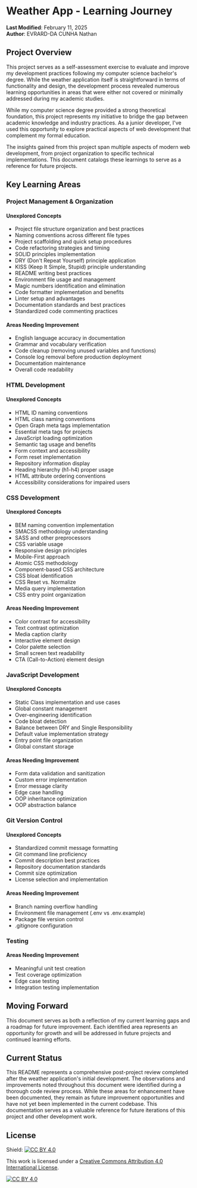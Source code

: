 # Weather App - Learning Journey

**Last Modified**: February 11, 2025  
**Author**: EVRARD-DA CUNHA Nathan

## Project Overview

This project serves as a self-assessment exercise to evaluate and improve my development practices following my computer science bachelor's degree. While the weather application itself is straightforward in terms of functionality and design, the development process revealed numerous learning opportunities in areas that were either not covered or minimally addressed during my academic studies.

While my computer science degree provided a strong theoretical foundation, this project represents my initiative to bridge the gap between academic knowledge and industry practices. As a junior developer, I've used this opportunity to explore practical aspects of web development that complement my formal education.

The insights gained from this project span multiple aspects of modern web development, from project organization to specific technical implementations. This document catalogs these learnings to serve as a reference for future projects.

## Key Learning Areas

### Project Management & Organization

#### Unexplored Concepts

-   Project file structure organization and best practices
-   Naming conventions across different file types
-   Project scaffolding and quick setup procedures
-   Code refactoring strategies and timing
-   SOLID principles implementation
-   DRY (Don't Repeat Yourself) principle application
-   KISS (Keep It Simple, Stupid) principle understanding
-   README writing best practices
-   Environment file usage and management
-   Magic numbers identification and elimination
-   Code formatter implementation and benefits
-   Linter setup and advantages
-   Documentation standards and best practices
-   Standardized code commenting practices

#### Areas Needing Improvement

-   English language accuracy in documentation
-   Grammar and vocabulary verification
-   Code cleanup (removing unused variables and functions)
-   Console log removal before production deployment
-   Documentation maintenance
-   Overall code readability

### HTML Development

#### Unexplored Concepts

-   HTML ID naming conventions
-   HTML class naming conventions
-   Open Graph meta tags implementation
-   Essential meta tags for projects
-   JavaScript loading optimization
-   Semantic tag usage and benefits
-   Form context and accessibility
-   Form reset implementation
-   Repository information display
-   Heading hierarchy (h1-h4) proper usage
-   HTML attribute ordering conventions
-   Accessibility considerations for impaired users

### CSS Development

#### Unexplored Concepts

-   BEM naming convention implementation
-   SMACSS methodology understanding
-   SASS and other preprocessors
-   CSS variable usage
-   Responsive design principles
-   Mobile-First approach
-   Atomic CSS methodology
-   Component-based CSS architecture
-   CSS bloat identification
-   CSS Reset vs. Normalize
-   Media query implementation
-   CSS entry point organization

#### Areas Needing Improvement

-   Color contrast for accessibility
-   Text contrast optimization
-   Media caption clarity
-   Interactive element design
-   Color palette selection
-   Small screen text readability
-   CTA (Call-to-Action) element design

### JavaScript Development

#### Unexplored Concepts

-   Static Class implementation and use cases
-   Global constant management
-   Over-engineering identification
-   Code bloat detection
-   Balance between DRY and Single Responsibility
-   Default value implementation strategy
-   Entry point file organization
-   Global constant storage

#### Areas Needing Improvement

-   Form data validation and sanitization
-   Custom error implementation
-   Error message clarity
-   Edge case handling
-   OOP inheritance optimization
-   OOP abstraction balance

### Git Version Control

#### Unexplored Concepts

-   Standardized commit message formatting
-   Git command line proficiency
-   Commit description best practices
-   Repository documentation standards
-   Commit size optimization
-   License selection and implementation

#### Areas Needing Improvement

-   Branch naming overflow handling
-   Environment file management (.env vs .env.example)
-   Package file version control
-   .gitignore configuration

### Testing

#### Areas Needing Improvement

-   Meaningful unit test creation
-   Test coverage optimization
-   Edge case testing
-   Integration testing implementation

## Moving Forward

This document serves as both a reflection of my current learning gaps and a roadmap for future improvement. Each identified area represents an opportunity for growth and will be addressed in future projects and continued learning efforts.

## Current Status

This README represents a comprehensive post-project review completed after the weather application's initial development. The observations and improvements noted throughout this document were identified during a thorough code review process. While these areas for enhancement have been documented, they remain as future improvement opportunities and have not yet been implemented in the current codebase. This documentation serves as a valuable reference for future iterations of this project and other development work.

## License

Shield: [![CC BY 4.0][cc-by-shield]][cc-by]

This work is licensed under a
[Creative Commons Attribution 4.0 International License][cc-by].

[![CC BY 4.0][cc-by-image]][cc-by]

[cc-by]: http://creativecommons.org/licenses/by/4.0/
[cc-by-image]: https://i.creativecommons.org/l/by/4.0/88x31.png
[cc-by-shield]: https://img.shields.io/badge/License-CC%20BY%204.0-lightgrey.svg
